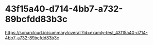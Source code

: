 # 43f15a40-d714-4bb7-a732-89bcfdd83b3c
https://sonarcloud.io/summary/overall?id=examly-test_43f15a40-d714-4bb7-a732-89bcfdd83b3c
